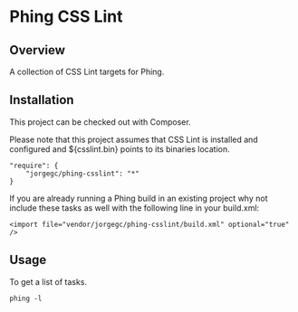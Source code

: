 Phing CSS Lint
==============

## Overview

A collection of CSS Lint targets for Phing.

## Installation

This project can be checked out with Composer.

Please note that this project assumes that CSS Lint is installed and configured
and ${csslint.bin} points to its binaries location.

```
"require": {
    "jorgegc/phing-csslint": "*"
}
```

If you are already running a Phing build in an existing project why not
include these tasks as well with the following line in your build.xml:

```
<import file="vendor/jorgegc/phing-csslint/build.xml" optional="true" />
```

## Usage

To get a list of tasks.

```
phing -l
```
